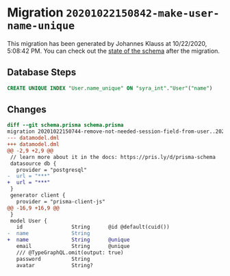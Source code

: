# Migration `20201022150842-make-user-name-unique`

This migration has been generated by Johannes Klauss at 10/22/2020, 5:08:42 PM.
You can check out the [state of the schema](./schema.prisma) after the migration.

## Database Steps

```sql
CREATE UNIQUE INDEX "User.name_unique" ON "syra_int"."User"("name")
```

## Changes

```diff
diff --git schema.prisma schema.prisma
migration 20201022150744-remove-not-needed-session-field-from-user..20201022150842-make-user-name-unique
--- datamodel.dml
+++ datamodel.dml
@@ -2,9 +2,9 @@
 // learn more about it in the docs: https://pris.ly/d/prisma-schema
 datasource db {
   provider = "postgresql"
-  url = "***"
+  url = "***"
 }
 generator client {
   provider = "prisma-client-js"
@@ -16,9 +16,9 @@
 }
 model User {
   id                String      @id @default(cuid())
-  name              String
+  name              String      @unique
   email             String      @unique
   /// @TypeGraphQL.omit(output: true)
   password          String
   avatar            String?
```


